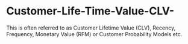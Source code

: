 # Customer-Life-Time-Value-CLV-
This is often referred to as Customer Lifetime Value (CLV), Recency, Frequency, Monetary Value (RFM) or Customer Probability Models etc.
